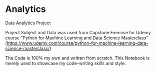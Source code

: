 # Analytics
Data Analytics Project

Project Subject and Data was used from Capstone Exercise for Udemy course "Python for Machine Learning and Data Science Masterclass" (https://www.udemy.com/course/python-for-machine-learning-data-science-masterclass/)

The Code is 100% my own and written from scratch. This Notebook is merely used to showcase my code-writing skills and style.
